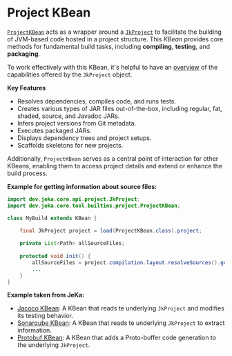 # Project KBean

<!-- autogen-doc -->


[`ProjectKBean`](https://github.com/jeka-dev/jeka/blob/master/dev.jeka.core/src/main/java/dev/jeka/core/tool/builtins/project/ProjectKBean.java) 
acts as a wrapper around a [`JkProject`](api-project.md) to facilitate the building of JVM-based code hosted in a project structure.
This _KBean_ provides core methods for fundamental build tasks, including **compiling**, **testing**, and **packaging**.

To work effectively with this KBean, it's helpful to have an [overview](api-project.md) of the capabilities offered by the `JkProject` object.

**Key Features**

- Resolves dependencies, compiles code, and runs tests.
- Creates various types of JAR files out-of-the-box, including regular, fat, shaded, source, and Javadoc JARs.
- Infers project versions from Git metadata.
- Executes packaged JARs.
- Displays dependency trees and project setups.
- Scaffolds skeletons for new projects.

Additionally, `ProjectKBean` serves as a central point of interaction for other KBeans, enabling them to access project details and extend or enhance the build process.

**Example for getting information about source files:**
```Java
import dev.jeka.core.api.project.JkProject;
import dev.jeka.core.tool.builtins.project.ProjectKBean;

class MyBuild extends KBean {

    final JkProject project = load(ProjectKBean.class).project;
    
    private List<Path> allSourceFiles;
    
    protected void init() {
        allSourceFiles = project.compilation.layout.resolveSources().getFiles();
        ...
    }
}
```

**Example taken from JeKa:**

- [Jacoco KBean](https://github.com/jeka-dev/jeka/blob/master/plugins/dev.jeka.plugins.jacoco/src/dev/jeka/plugins/jacoco/JacocoKBean.java): 
A KBean that reads te underlying `JkProject` and modifies its testing behavior.
- [Sonarqube KBean](https://github.com/jeka-dev/jeka/blob/master/plugins/dev.jeka.plugins.sonarqube/src/dev/jeka/plugins/sonarqube/SonarqubeKBean.java):
A KBean that reads te underlying `JkProject` to extract information.
- [Protobuf KBean](https://github.com/jeka-dev/jeka/blob/master/plugins/dev.jeka.plugins.protobuf/src/dev/jeka/plugins/protobuf/ProtobufKBean.java):
  A KBean that adds a Proto-buffer code generation to the underlying `JkProject`.

